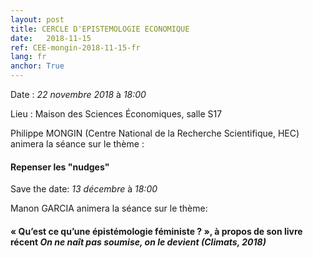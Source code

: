 ```yaml
---
layout: post
title: CERCLE D'EPISTEMOLOGIE ECONOMIQUE
date:   2018-11-15
ref: CEE-mongin-2018-11-15-fr
lang: fr
anchor: True
---
```


Date : *22 novembre 2018* à *18:00*

Lieu : Maison des Sciences Économiques, salle S17

Philippe MONGIN (Centre National de la Recherche Scientifique, HEC) animera la séance sur le thème : 
#### Repenser les "nudges"


<!--more-->

Save the date: *13 décembre* à *18:00*

Manon GARCIA animera la séance sur le thème:
#### « Qu’est ce qu’une épistémologie féministe ? », à propos de son livre récent *On ne naît pas soumise, on le devient (Climats, 2018)*
